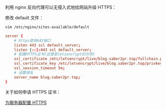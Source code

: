 利用 nginx 反向代理可以无侵入式地给网站升级 HTTPS：

修改 default 文件：

```bash
vim /etc/nginx/sites-available/default
```

```conf
server {
	# https使用443端口
	listen 443 ssl default_server;
	listen [::]:443 ssl default_server;
	# 配置HTTPS证书(这里是letsencrypt的示例)
	ssl_certificate /etc/letsencrypt/live/blog.saber2pr.top/fullchain.pem;
	ssl_certificate_key /etc/letsencrypt/live/blog.saber2pr.top/privkey.pem;
	ssl_session_timeout 5m;
	# 设置域名
	server_name blog.saber2pr.top;
}
```

关于如何申请 HTTPS 证书：

[为服务器配置 HTTPS](/blog/HTTP协议/为服务器配置HTTPS)
